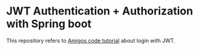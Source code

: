 # JWT Authentication + Authorization with Spring boot

This repository refers to [Amigos code tutorial](https://www.youtube.com/watch?v=VVn9OG9nfH0&t=6349s&ab_channel=Amigoscode)
about login with JWT.

